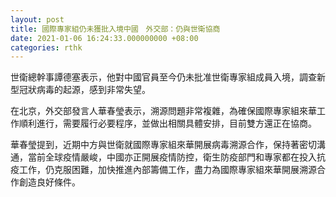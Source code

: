 ```yaml
---
layout: post
title: 國際專家組仍未獲批入境中國　外交部：仍與世衛協商
date: 2021-01-06 16:24:33.000000000 +08:00
categories: rthk
---
```


世衛總幹事譚德塞表示，他對中國官員至今仍未批准世衛專家組成員入境，調查新型冠狀病毒的起源，感到非常失望。

在北京，外交部發言人華春瑩表示，溯源問題非常複雜，為確保國際專家組來華工作順利進行，需要履行必要程序，並做出相關具體安排，目前雙方還正在協商。

華春瑩提到，近期中方與世衛就國際專家組來華開展病毒溯源合作，保持著密切溝通，當前全球疫情嚴峻，中國亦正開展疫情防控，衛生防疫部門和專家都在投入抗疫工作，仍克服困難，加快推進內部籌備工作，盡力為國際專家組來華開展溯源合作創造良好條件。
